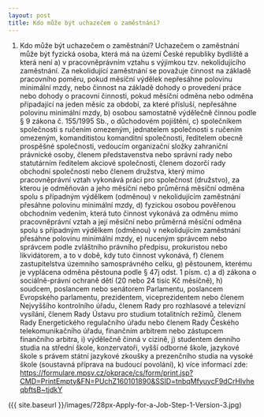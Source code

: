 ```yaml
---
layout: post
title: Kdo může být uchazečem o zaměstnání?
---
```


1.	Kdo může být uchazečem o zaměstnání?
Uchazečem o zaměstnání může být fyzická osoba, která má na území České republiky bydliště a která není
a)	v pracovněprávním vztahu s výjimkou tzv. nekolidujícího zaměstnání. Za nekolidující zaměstnání se považuje činnost na základě pracovního poměru, pokud měsíční výdělek nepřesáhne polovinu minimální mzdy, nebo činnost na základě dohody o provedení práce nebo dohody o pracovní činnosti, pokud měsíční odměna nebo odměna připadající na jeden měsíc za období, za které přísluší, nepřesáhne polovinu minimální mzdy,
b)	osobou samostatně výdělečně činnou podle § 9 zákona č. 155/1995 Sb., o důchodovém pojištění,
c)	společníkem společnosti s ručením omezeným, jednatelem společnosti s ručením omezeným, komanditistou komanditní společnosti, ředitelem obecně prospěšné společnosti, vedoucím organizační složky zahraniční právnické osoby, členem představenstva nebo správní rady nebo statutárním ředitelem akciové společnosti, členem dozorčí rady obchodní společnosti nebo členem družstva, který mimo pracovněprávní vztah vykonává práci pro společnost (družstvo), za kterou je odměňován a jeho měsíční nebo průměrná měsíční odměna spolu s případným výdělkem (odměnou) v nekolidujícím zaměstnání přesáhne polovinu minimální mzdy,
d)	fyzickou osobou pověřenou obchodním vedením, která tuto činnost vykonává za odměnu mimo pracovněprávní vztah a její měsíční nebo průměrná měsíční odměna spolu s případným výdělkem (odměnou) v nekolidujícím zaměstnání přesáhne polovinu minimální mzdy,
e)	nuceným správcem nebo správcem podle zvláštního právního předpisu, prokuristou nebo likvidátorem, a to v době, kdy tuto činnost vykonává,
f)	členem zastupitelstva územního samosprávného celku, 
g)	pěstounem, kterému je vyplácena odměna pěstouna podle § 47j odst. 1 písm. c) a d) zákona o sociálně-právní ochraně dětí (20 nebo 24 tisíc Kč měsíčně),
h)	soudcem, poslancem nebo senátorem Parlamentu, poslancem Evropského parlamentu, prezidentem, viceprezidentem nebo členem Nejvyššího kontrolního úřadu, členem Rady pro rozhlasové a televizní vysílání, členem Rady Ústavu pro studium totalitních režimů, členem Rady Energetického regulačního úřadu nebo členem Rady Českého telekomunikačního úřadu, finančním arbitrem nebo zástupcem finančního arbitra,
i)	výdělečně činná v cizině,
j)	studentem denního studia na střední škole, konzervatoři, vyšší odborné škole, jazykové škole s právem státní jazykové zkoušky a prezenčního studia na vysoké škole (soustavná příprava na budoucí povolání),
k)	více informací zde: https://formulare.mpsv.cz/okprace/cs/form/print.jsp?CMD=PrintEmpty&FN=PUchZ160101890&SSID=tnbqMfyuycF9dCrHIvheqbftsB~tjdkY

({{ site.baseurl }}/images/728px-Apply-for-a-Job-Step-1-Version-3.jpg)
